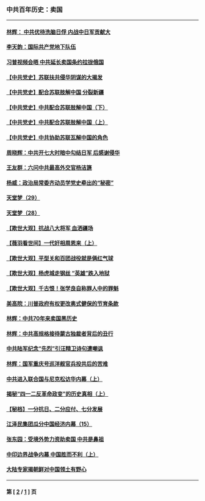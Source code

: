 ### 中共百年历史：卖国
---
#### [林辉： 中共优待洗脑日俘 内战中日军贡献大](../../pages/nf1176117/n13624644.md?12230430) 
#### [李天韵：国际共产党地下队伍](../../pages/nf1176117/n13611808.md?12230430) 
#### [习普视频会晤 中共延长卖国条约拉拢俄国](../../pages/nf1176117/n13060971.md?12230430) 
#### [【中共党史】苏联扶共侵华阴谋的大揭发](../../pages/nf1176117/n13056050.md?12230430) 
#### [【中共党史】配合苏联肢解中国 分裂新疆](../../pages/nf1176117/n13040700.md?12230430) 
#### [【中共党史】中共配合苏联肢解中国（下）](../../pages/nf1176117/n13035660.md?12230430) 
#### [【中共党史】中共配合苏联肢解中国（上）](../../pages/nf1176117/n13030262.md?12230430) 
#### [【中共党史】中共协助苏联瓦解中国的角色](../../pages/nf1176117/n13018109.md?12230430) 
#### [周晓辉：中共开七大时暗中勾结日军 后感谢侵华](../../pages/nf1176117/n12921960.md?12230430) 
#### [王友群：六问中共最高外交官杨洁篪](../../pages/nf1176117/n12836495.md?12230430) 
#### [杨威：政治局常委齐动员学党史牵出的“秘密”](../../pages/nf1176117/n12764642.md?12230430) 
#### [天堂梦（29）](../../pages/nf1176117/n12408465.md?12230430) 
#### [天堂梦（28）](../../pages/nf1176117/n12408309.md?12230430) 
#### [【欺世大观】抗战八大将军 血洒疆场](../../pages/nf1176117/n12357044.md?12230430) 
#### [【薇羽看世间】一代奸相周恩来（上）](../../pages/nf1176117/n12401109.md?12230430) 
#### [【欺世大观】平型关和百团战役就是俩红气球](../../pages/nf1176117/n12359157.md?12230430) 
#### [【欺世大观】杨虎城走钢丝 “英雄”跌入地狱](../../pages/nf1176117/n12358840.md?12230430) 
#### [【欺世大观】千古恨！张学良自称罪人中的罪魁](../../pages/nf1176117/n12358629.md?12230430) 
#### [美高院：川普政府有权更改奥式健保的节育条款](../../pages/nf1176117/n12242171.md?12230430) 
#### [林辉：中共70年来卖国黑历史](../../pages/nf1176117/n11552181.md?12230430) 
#### [林辉：中共高规格接待蒙古独裁者背后的丑行](../../pages/nf1176117/n11225005.md?12230430) 
#### [中共陆军纪念“先烈”引汪精卫诗句遭嘲讽](../../pages/nf1176117/n11153345.md?12230430) 
#### [林辉：国军重庆号巡洋舰官兵投共后的苦难](../../pages/nf1176117/n10997801.md?12230430) 
#### [中共进入联合国与尼克松访华内幕（上）](../../pages/nf1176117/n10138788.md?12230430) 
#### [揭秘“四一二反革命政变”的历史真相（上）](../../pages/nf1176117/n9996650.md?12230430) 
#### [【秘档】一分抗日、二分应付、七分发展](../../pages/nf1176117/n9331484.md?12230430) 
#### [江泽民集团瓜分中国经济内幕（15）](../../pages/nf1176117/n9268584.md?12230430) 
#### [张东园：受境外势力资助卖国 中共是鼻祖](../../pages/nf1176117/n9272480.md?12230430) 
#### [中印边界战争内幕 中国胜而不利（上）](../../pages/nf1176117/n9252458.md?12230430) 
#### [大陆专家揭朝鲜对中国领土有野心](../../pages/nf1176117/n9074056.md?12230430) 

---
#### 第 [ [2](./2.md?12230430) / [1](./1.md?12230430) ] 页
